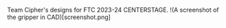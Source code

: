 Team Cipher's designs for FTC 2023-24 CENTERSTAGE.
!(A screenshot of the gripper in CAD)[screenshot.png]
